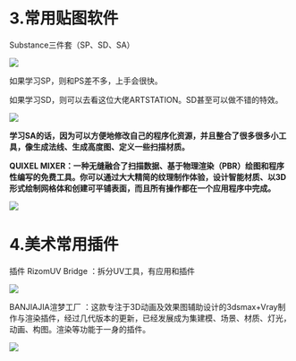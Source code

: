 
# 3.常用贴图软件  

Substance三件套（SP、SD、SA）  

![](1678970569380.png)  

如果学习SP，则和PS差不多，上手会很快。  

如果学习SD，则可以去看这位大佬ARTSTATION。SD甚至可以做不错的特效。  

![](1678970569423.png)  

**学习SA的话，因为可以方便地修改自己的程序化资源，并且整合了很多很多小工具，像生成法线、生成高度图、定义一些扫描材质。**  

**QUIXEL MIXER：一种无缝融合了扫描数据、基于物理渲染（PBR）绘图和程序性编写的免费工具。你可以通过大大精简的纹理制作体验，设计智能材质、以3D形式绘制网格体和创建可平铺表面，而且所有操作都在一个应用程序中完成。**  

![](1678970569457.png)  

# 4.美术常用插件  

插件
RizomUV Bridge ：拆分UV工具，有应用和插件  

![](1678970569503.png)  

BANJIAJIA渲梦工厂 ：这款专注于3D动画及效果图辅助设计的3dsmax+Vray制作与渲染插件，经过几代版本的更新，已经发展成为集建模、场景、材质、灯光，动画、构图。渲染等功能于一身的插件。  

![](1678970569667.png)  

